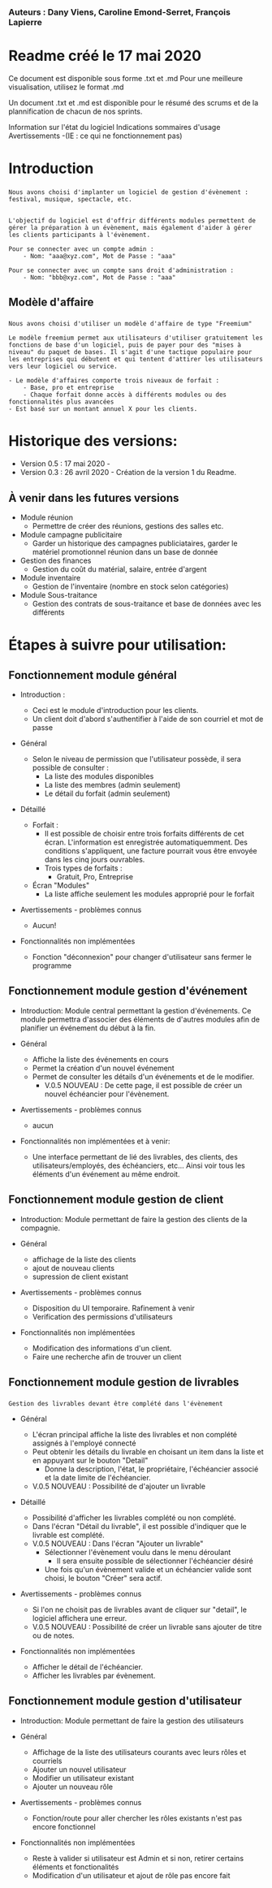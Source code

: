 ### Auteurs : Dany Viens, Caroline Emond-Serret, François Lapierre

# Readme créé le 17 mai 2020


Ce document est disponible sous forme .txt et .md
Pour une meilleure visualisation, utilisez le format .md

Un document .txt et .md est disponible pour le résumé des scrums et de la plannification de chacun de nos sprints.


Information sur l'état du logiciel
Indications sommaires d'usage
Avertissements -(IE : ce qui ne fonctionnement pas)


# Introduction

###
    Nous avons choisi d'implanter un logiciel de gestion d'évènement : festival, musique, spectacle, etc.


    L'objectif du logiciel est d'offrir différents modules permettent de gérer la préparation à un évènement, mais également d'aider à gérer les clients participants à l'évènement.

    Pour se connecter avec un compte admin :
        - Nom: "aaa@xyz.com", Mot de Passe : "aaa"

    Pour se connecter avec un compte sans droit d'administration :
        - Nom: "bbb@xyz.com", Mot de Passe : "aaa"

## Modèle d'affaire

###
    Nous avons choisi d'utiliser un modèle d'affaire de type "Freemium"

    Le modèle freemium permet aux utilisateurs d'utiliser gratuitement les fonctions de base d'un logiciel, puis de payer pour des "mises à niveau" du paquet de bases. Il s'agit d'une tactique populaire pour les entreprises qui débutent et qui tentent d'attirer les utilisateurs vers leur logiciel ou service.

    - Le modèle d'affaires comporte trois niveaux de forfait :
        - Base, pro et entreprise
        - Chaque forfait donne accès à différents modules ou des fonctionnalités plus avancées
    - Est basé sur un montant annuel X pour les clients.

# Historique des versions:

-  Version 0.5 : 17 mai 2020 - 
-  Version 0.3 : 26 avril 2020 - Création de la version 1 du Readme.


## À venir dans les futures versions

- Module réunion
    - Permettre de créer des réunions, gestions des salles etc.
- Module campagne publicitaire
    - Garder un historique des campagnes publiciataires, garder le matériel promotionnel réunion dans un base de donnée
- Gestion des finances
    - Gestion du coût du matérial, salaire, entrée d'argent
- Module inventaire
    - Gestion de l'inventaire (nombre en stock selon catégories)
- Module Sous-traitance
    - Gestion des contrats de sous-traitance et base de données avec les différents 
    
# Étapes à suivre pour utilisation:

## Fonctionnement module général

- Introduction :
    - Ceci est le module d'introduction pour les clients.
    - Un client doit d'abord s'authentifier à l'aide de son courriel et mot de passe
- Général
    - Selon le niveau de permission que l'utilisateur possède, il sera possible de consulter :
        - La liste des modules disponibles
        - La liste des membres (admin seulement)
        - Le détail du forfait (admin seulement)


- Détaillé
    - Forfait :
        - Il est possible de choisir entre trois forfaits différents de cet écran. L'information est enregistrée automatiquemment. Des conditions s'appliquent, une facture pourrait vous être envoyée dans les cinq jours ouvrables.
        - Trois types de forfaits :
            - Gratuit, Pro, Entreprise
    - Écran "Modules"
        - La liste affiche seulement les modules approprié pour le forfait

- Avertissements - problèmes connus
    - Aucun!

- Fonctionnalités non implémentées
    - Fonction "déconnexion" pour changer d'utilisateur sans fermer le programme

## Fonctionnement module gestion d'événement

- Introduction: Module central permettant la gestion d'événements. Ce module permettra d'associer des éléments de d'autres modules afin de planifier un événement du début à la fin.

- Général
    - Affiche la liste des événements en cours
    - Permet la création d'un nouvel événement
    - Permet de consulter les détails d'un événements et de le modifier.
        - V.0.5 NOUVEAU : De cette page, il est possible de créer un nouvel échéancier pour l'évènement. 

- Avertissements - problèmes connus
    - aucun

- Fonctionnalités non implémentées et à venir:
    - Une interface permettant de lié des livrables, des clients, des utilisateurs/employés, des échéanciers, etc... Ainsi voir tous les éléments d'un événement au même endroit.




## Fonctionnement module gestion de client

- Introduction: Module permettant de faire la gestion des clients de la compagnie.

- Général
    - affichage de la liste des clients
    - ajout de nouveau clients
    - supression de client existant

- Avertissements - problèmes connus
    - Disposition du UI temporaire. Rafinement à venir
    - Verification des permissions d'utilisateurs

- Fonctionnalités non implémentées
    - Modification des informations d'un client.
    - Faire une recherche afin de trouver un client

## Fonctionnement module gestion de livrables

###
    Gestion des livrables devant être complété dans l'évènement


- Général
    - L'écran principal affiche la liste des livrables et non complété assignés à l'employé connecté
    - Peut obtenir les détails du livrable en choisant un item dans la liste et en appuyant sur le bouton "Detail"
        - Donne la description, l'état, le propriétaire, l'échéancier associé et la date limite de l'échéancier.
    - V.0.5 NOUVEAU : Possibilité de d'ajouter un livrable

- Détaillé
    - Possibilité d'afficher les livrables complété ou non complété.
    - Dans l'écran "Détail du livrable", il est possible d'indiquer que le livrable est complété.
    - V.0.5 NOUVEAU : Dans l'écran "Ajouter un livrable"
        - Sélectionner l'évènement voulu dans le menu déroulant
            - Il sera ensuite possible de sélectionner l'échéancier désiré
        - Une fois qu'un évènement valide et un échéancier valide sont choisi, le bouton "Créer" sera actif.

- Avertissements - problèmes connus
    - Si l'on ne choisit pas de livrables avant de cliquer sur "detail", le logiciel affichera une erreur.
    - V.0.5 NOUVEAU : Possibilité de créer un livrable sans ajouter de titre ou de notes. 

- Fonctionnalités non implémentées
    - Afficher le détail de l'échéancier.
    - Afficher les livrables par évènement.

## Fonctionnement module gestion d'utilisateur

- Introduction: Module permettant de faire la gestion des utilisateurs


- Général
    - Affichage de la liste des utilisateurs courants avec leurs rôles et courriels
    - Ajouter un nouvel utilisateur
    - Modifier un utilisateur existant
    - Ajouter un nouveau rôle

- Avertissements - problèmes connus
    - Fonction/route pour aller chercher les rôles existants n'est pas encore fonctionnel


- Fonctionnalités non implémentées
    - Reste à valider si utilisateur est Admin et si non, retirer certains éléments et fonctionalités
    - Modification d'un utilisateur et  ajout de rôle pas encore fait
